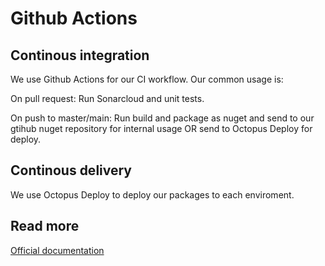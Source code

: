 # Github Actions

## Continous integration

We use Github Actions for our CI workflow.
Our common usage is:<br/>

On pull request: Run Sonarcloud and unit tests.<br/>

On push to master/main: Run build and package as nuget and send to our gtihub nuget repository for internal usage OR send to Octopus Deploy for deploy.<br/>

## Continous delivery

We use Octopus Deploy to deploy our packages to each enviroment.

## Read more
[Official documentation](https://docs.github.com/en/actions)